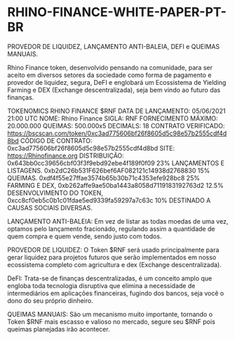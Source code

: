 # RHINO-FINANCE-WHITE-PAPER-PT-BR
PROVEDOR DE LIQUIDEZ, LANÇAMENTO ANTI-BALEIA, DEFI e QUEIMAS MANUAIS.

Rhino Finance token, desenvolvido pensando na comunidade, para ser aceito em diversos setores da sociedade como forma de pagamento e provedor de liquidez, segura, DeFI e englobará um Ecossistema de Yielding Farming e DEX (Exchange descentralizada), seja bem vindo ao futuro das finanças.

TOKENOMICS RHINO FINANCE  $RNF
DATA DE LANÇAMENTO: 05/06/2021 21:00 UTC
NOME: Rhino Finance
SIGLA: RNF
FORNECIMENTO MÁXIMO: 20.000.000
QUEIMAS: 500.000x5
DECIMALS: 18
CONTRATO VERIFICADO: https://bscscan.com/token/0xc3ad775606bf26f8605d5c98e57b2555cdf4d8bd
CÓDIGO DE CONTRATO: 0xc3ad775606bf26f8605d5c98e57b2555cdf4d8bd
SITE: https://Rhinofinance.org
DISTRIBUIÇÃO: 0x643bb0cc39656cbf03f3f9ebd92ebe4f189f0f09 23% LANÇAMENTOS E LISTAGENS. 0xb2dC26b531F626bef6AF082121c14938d2768830 15% QUEIMAS.  0xdf4f55e27ffae3574b65b30b71c4353efe928bc8 25% FARMING E DEX, 0xb262affe9ae50ba1443a8058d7119183192763d2 12.5% DESENVOLVIMENTO DO TOKEN, 0xcc8cf0eb5c0b1c01fdae5ed9339fa59297a7c63c 10% DESTINADO A CAUSAS SOCIAIS DIVERSAS.

LANÇAMENTO ANTI-BALEIA: Em vez de listar as todas moedas de uma vez, optamos pelo lançamento fracionádo, regulando assim a quantidade de quem compra e quem vende, sendo justo com todos.

PROVEDOR DE LIQUIDEZ: O Token $RNF será usado principalmente para gerar liquidez para projetos futuros que serão implementados em nosso ecossistema completo com agricultura e dex (Exchange descentralizada).

DeFI: Trata-se de finanças descentralizadas, é um conceito amplo que engloba toda tecnologia disruptiva que elimina a necessidade de intermediários em aplicações financeiras, fugindo dos bancos, seja você o dono do seu próprio dinheiro.

QUEIMAS MANUAIS: São um mecanismo muito importante, tornando o Token $RNF mais escasso e valioso no mercado, segure seu $RNF pois queimas planejadas irão acontecer.
